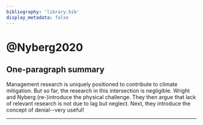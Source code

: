 ```yaml
---
bibliography: 'library.bib'
display_metadata: false
---
```


# @Nyberg2020

## One-paragraph summary

Management research is uniquely positioned to contribute to climate mitigation. But so far, the research in this intersection is negligible. Wright and Nyberg (re-)introduce the physical challenge. They then argue that lack of relevant research is not due to lag but neglect. Next, they introduce the concept of denial--very useful!

---